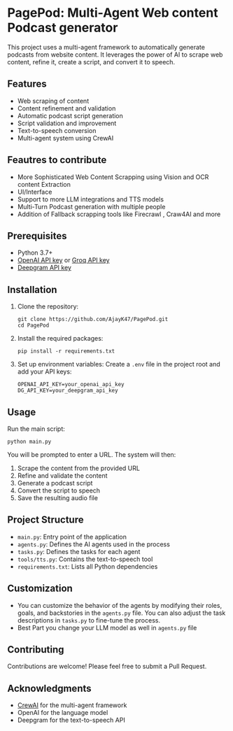 # PagePod: Multi-Agent Web content Podcast generator

This project uses a multi-agent framework to automatically generate podcasts from website content. It leverages the power of AI to scrape web content, refine it, create a script, and convert it to speech.

## Features

- Web scraping of content
- Content refinement and validation
- Automatic podcast script generation
- Script validation and improvement
- Text-to-speech conversion
- Multi-agent system using CrewAI

## Feautres to contribute

- More Sophisticated Web Content Scrapping using Vision and OCR content Extraction
- UI/Interface
- Support to more LLM integrations and TTS models
- Multi-Turn Podcast generation with multiple people
- Addition of Fallback scrapping tools like Firecrawl , Craw4AI and more

## Prerequisites

- Python 3.7+
- [OpenAI API key](https://platform.openai.com/) or [Groq API key](https://console.groq.com/keys)
- [Deepgram API key](https://deepgram.com/product/text-to-speech)

## Installation

1. Clone the repository:
   ```
   git clone https://github.com/AjayK47/PagePod.git
   cd PagePod
   ```

2. Install the required packages:
   ```
   pip install -r requirements.txt
   ```

3. Set up environment variables:
   Create a `.env` file in the project root and add your API keys:
   ```
   OPENAI_API_KEY=your_openai_api_key
   DG_API_KEY=your_deepgram_api_key
   ```

## Usage

Run the main script:

```
python main.py
```

You will be prompted to enter a URL. The system will then:
1. Scrape the content from the provided URL
2. Refine and validate the content
3. Generate a podcast script
4. Convert the script to speech
5. Save the resulting audio file

## Project Structure

- `main.py`: Entry point of the application
- `agents.py`: Defines the AI agents used in the process
- `tasks.py`: Defines the tasks for each agent
- `tools/tts.py`: Contains the text-to-speech tool
- `requirements.txt`: Lists all Python dependencies

## Customization

- You can customize the behavior of the agents by modifying their roles, goals, and backstories in the `agents.py` file. You can also adjust the task descriptions in `tasks.py` to fine-tune the process.
- Best Part you change your LLM model as well in `agents.py` file

## Contributing

Contributions are welcome! Please feel free to submit a Pull Request.

## Acknowledgments

- [CrewAI](https://github.com/joaomdmoura/crewAI) for the multi-agent framework
- OpenAI for the language model
- Deepgram for the text-to-speech API
